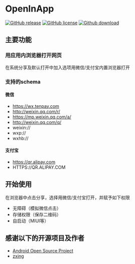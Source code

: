 # OpenInApp
[![GitHub release](	https://img.shields.io/github/release-pre/ekibun/OpenInApp.svg)](https://github.com/ekibun/OpenInApp/releases)
[![GitHub license](	https://img.shields.io/github/license/ekibun/OpenInApp.svg)](https://github.com/ekibun/OpenInApp)
[![Github download]( https://img.shields.io/github/downloads/ekibun/OpenInApp/total.svg)](https://github.com/ekibun/OpenInApp/releases)
## 主要功能
### 用应用内浏览器打开网页
在系统分享及默认打开中加入选项用微信/支付宝内置浏览器打开
### 支持的schema
#### 微信
- https://wx.tenpay.com
- http://weixin.qq.com/r/
- https://mp.weixin.qq.com/a/
- http://weixin.qq.com/q/
- weixin://
- wxp://
- wxhb://
#### 支付宝
- https://qr.alipay.com
- HTTPS://QR.ALIPAY.COM 
## 开始使用
在浏览器中点击分享，选择用微信/支付宝打开，并赋予如下权限
- 无障碍（模拟微信点击）
- 存储权限（保存二维码）
- 自启动（MIUI等）
## 感谢以下的开源项目及作者
- [Android Open Source Project](http://source.android.com/)
- [zxing](https://github.com/zxing/zxing)
